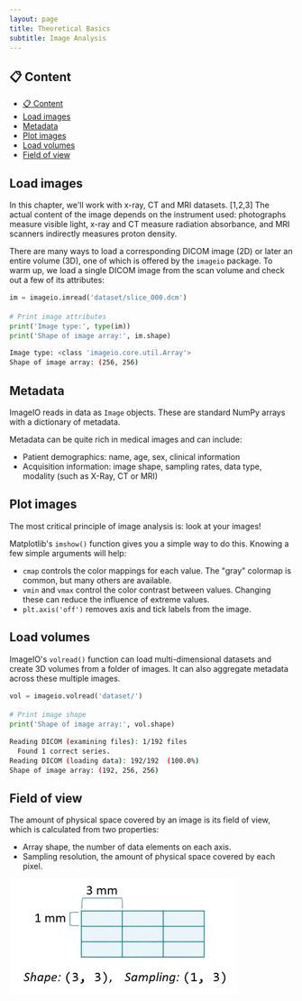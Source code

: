 ```yaml
---
layout: page
title: Theoretical Basics
subtitle: Image Analysis
---
```


## 📋 Content
- [📋 Content](#-content)
- [Load images](#load-images)
- [Metadata](#metadata)
- [Plot images](#plot-images)
- [Load volumes](#load-volumes)
- [Field of view](#field-of-view)


## Load images
In this chapter, we'll work with x-ray, CT and MRI datasets. [1,2,3] The actual content of the image depends on the instrument used: photographs measure visible light, x-ray and CT measure radiation absorbance, and MRI scanners indirectly measures proton density.

There are many ways to load a corresponding DICOM image (2D) or later an entire volume (3D), one of which is offered by the `imageio` package. To warm up, we load a single DICOM image from the scan volume and check out a few of its attributes:
```python
im = imageio.imread('dataset/slice_000.dcm')

# Print image attributes
print('Image type:', type(im))
print('Shape of image array:', im.shape)
```
```bash
Image type: <class 'imageio.core.util.Array'>
Shape of image array: (256, 256)
```

## Metadata
ImageIO reads in data as `Image` objects. These are standard NumPy arrays with a dictionary of metadata.

Metadata can be quite rich in medical images and can include:
- Patient demographics: name, age, sex, clinical information
- Acquisition information: image shape, sampling rates, data type, modality (such as X-Ray, CT or MRI)

## Plot images
The most critical principle of image analysis is: look at your images!

Matplotlib's `imshow()` function gives you a simple way to do this. Knowing a few simple arguments will help:
- `cmap` controls the color mappings for each value. The "gray" colormap is common, but many others are available.
- `vmin` and `vmax` control the color contrast between values. Changing these can reduce the influence of extreme values.
- `plt.axis('off')` removes axis and tick labels from the image.

## Load volumes
ImageIO's `volread()` function can load multi-dimensional datasets and create 3D volumes from a folder of images. It can also aggregate metadata across these multiple images.
```python
vol = imageio.volread('dataset/')

# Print image shape
print('Shape of image array:', vol.shape)
```
```bash
Reading DICOM (examining files): 1/192 files
  Found 1 correct series.
Reading DICOM (loading data): 192/192  (100.0%)
Shape of image array: (192, 256, 256)
```

## Field of view
The amount of physical space covered by an image is its field of view, which is calculated from two properties:
- Array shape, the number of data elements on each axis.
- Sampling resolution, the amount of physical space covered by each pixel.

![Image shape and sampling](../../assets/img/theoretical_basics/shape_sampling.png)